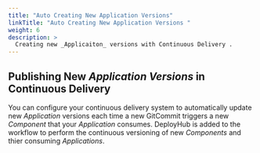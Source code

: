 ```yaml
---
title: "Auto Creating New Application Versions"
linkTitle: "Auto Creating New Application Versions "
weight: 6
description: >
  Creating new _Applicaiton_ versions with Continuous Delivery .
---
```


## Publishing New _Application Versions_ in Continuous Delivery
You can configure your continuous delivery system to automatically update new _Application_ versions each time a new GitCommit triggers a new _Component_ that your _Application_ consumes. DeployHub is added to the workflow to perform the continuous versioning of new _Components_ and thier consuming _Applications_.

